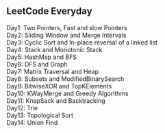 ## LeetCode Everyday

Day1: Two Pointers, Fast and slow Pointers<br/>
Day2: Sliding Window and Merge Intervals<br/>
Day3: Cyclic Sort and In-place reversal of a linked list<br/>
Day4: Stack and Monotonic Stack<br/>
Day5: HashMap and BFS<br/>
Day6: DFS and Graph<br/>
Day7: Matrix Traversal and Heap <br/>
Day8: Subsets and ModifiedBinarySearch<br/>
Day9: BitwiseXOR and TopKElements <br/>
Day10: KWayMerge and Greedy Algorithms <br/>
Day11: KnapSack and Backtracking <br/>
Day12: Trie<br/>
Day13: Topological Sort <br/>
Day14: Union Find <br/>